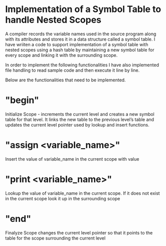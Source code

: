 # Implementation of a Symbol Table to handle Nested Scopes

A compiler records the variable names used in the source program along with its attributes and 
stores it in a data structure called a symbol table. 
I have wriiten a code to support implementation of a symbol table with nested scopes using a hash 
table by maintaining a new symbol table for every scope and linking it with the surrounding scope. 

In order to implement the following functionalities I have also implemented file handling to read sample code and then execute it line by line.

Below are the functionalities that need to be implemented. 
# "begin"
Initialize Scope  - increments the current level and  creates a new symbol 
table for that level. It links the new table to the previous level’s table and 
updates the current level pointer used by lookup and insert functions. 

# "assign <variable_name><value>"
Insert  the value of variable_name in the current scope  with value

# "print <variable_name>"
Lookup  the value of variable_name in the current scope. If it  does not exist in the current 
scope look it up in the surrounding scope 

# "end"  
Finalyze Scope  changes the current level pointer so  that it points to the table 
for the scope surrounding the current level
